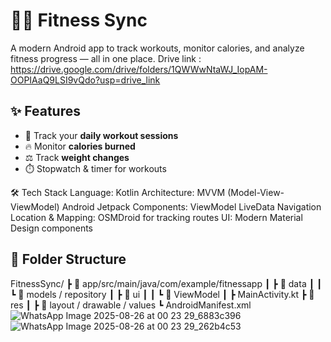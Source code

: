 # 🏋️‍♂️ Fitness Sync  
A modern Android app to track workouts, monitor calories, and analyze fitness progress — all in one place.
Drive link : https://drive.google.com/drive/folders/1QWWwNtaWJ_IopAM-OOPIAaQ9LSI9vQdo?usp=drive_link
## ✨ Features
- 🏃 Track your **daily workout sessions**  
- 🔥 Monitor **calories burned**  
- ⚖️ Track **weight changes**  
- ⏱️ Stopwatch & timer for workouts

🛠 Tech Stack
Language: Kotlin
Architecture: MVVM (Model-View-ViewModel)
Android Jetpack Components:
ViewModel
LiveData
Navigation
Location & Mapping: OSMDroid for tracking routes
UI: Modern Material Design components 

## 📂 Folder Structure
FitnessSync/
 ┣ 📂 app/src/main/java/com/example/fitnessapp
 ┃ ┣ 📂 data
 ┃ ┃ ┗ 📂 models / repository
 ┃ ┣ 📂 ui
 ┃ ┃ ┗ 📂 ViewModel
 ┃ ┣ MainActivity.kt
 ┣ 📂 res
 ┃ ┣ 📂 layout / drawable / values
 ┗ AndroidManifest.xml
![WhatsApp Image 2025-08-26 at 00 23 29_6883c396](https://github.com/user-attachments/assets/9f87ef3b-2da0-47e4-8acc-b7edbb8a3c5a)
![WhatsApp Image 2025-08-26 at 00 23 29_262b4c53](https://github.com/user-attachments/assets/3a6701c7-8dbe-4331-b5af-2f84548963a7)

